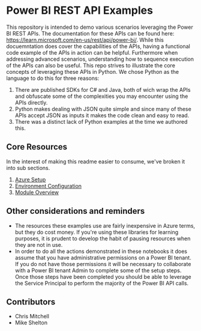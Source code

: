 # Power BI REST API Examples
This repository is intended to demo various scenarios leveraging the Power BI REST APIs.  The documentation for these APIs can be found here:  https://learn.microsoft.com/en-us/rest/api/power-bi/.  While this docuemntation does cover the capabilities of the APIs, having a functional code example of the APIs in action can be helpful.  Furthermore when addressing advanced scenarios, understanding how to sequence execution of the APIs can also be useful.  This repo strives to illustrate the core concepts of leveraging these APIs in Python.  We chose Python as the language to do this for three reasons:
1. There are published SDKs for C# and Java, both of wich wrap the APIs and obfuscate some of the complexities you may encounter using the APIs directly.
1. Python makes dealing with JSON quite simple and since many of these APIs accept JSON as inputs it makes the code clean and easy to read.
1. There was a distinct lack of Python examples at the time we authored this.

## Core Resources
In the interest of making this readme easier to consume, we've broken it into sub sections.
1. [Azure Setup](setup.md)
1. [Environment Configuration](environment.md)
1. [Module Overview](overview.md)

## Other considerations and reminders
* The resources these examples use are fairly inexpensive in Azure terms, but they do cost money.  If you're using these libraries for learning purposes, it is prudent to develop the habit of pausing resources when they are not in use.
* In order to do all the actions demonstrated in these notebooks it does assume that you have administrative permissions on a Power BI tenant.  If you do not have those permissions it will be necessary to collaborate with a Power BI tenant Admin to complete some of the setup steps.  Once those steps have been completed you should be able to leverage the Service Principal to perform the majority of the Power BI API calls.

## Contributors
- Chris Mitchell
- Mike Shelton